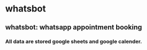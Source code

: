 # whatsbot
## whatsbot: whatsapp appointment booking
### All data are stored google sheets and google calender. 
